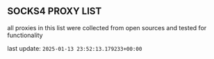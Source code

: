 ## SOCKS4 PROXY LIST

all proxies in this list were collected from open sources and tested for functionality

last update: `2025-01-13 23:52:13.179233+00:00`